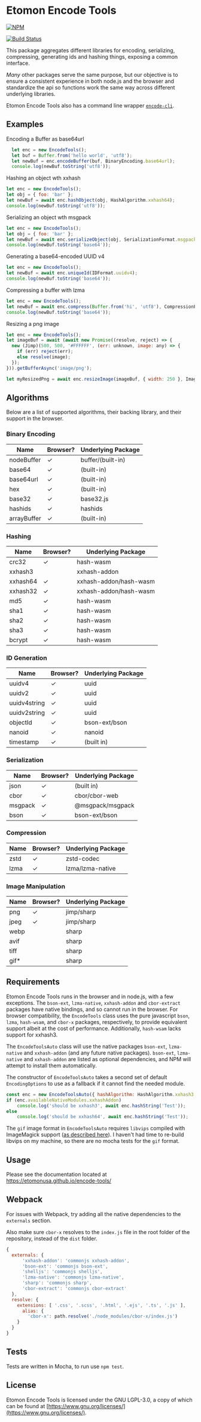# Etomon Encode Tools

[![NPM](https://nodei.co/npm/@etomon/encode-tools.png)](https://nodei.co/npm/@etomon/encode-tools/)

[![Build Status](https://travis-ci.com/EtomonUSA/encode-tools.svg?branch=master)](https://travis-ci.com/EtomonUSA/encode-tools)

This package aggregates different libraries for encoding, serializing, compressing, generating ids and hashing things, exposing a common interface. 

*Many* other packages serve the same purpose, but our objective is to ensure a consistent experience in both node.js and the browser and standardize the api so functions work the same way across different underlying libraries.

Etomon Encode Tools also has a command line wrapper [`encode-cli`](https://github.com/znetstar/encode-cli).

## Examples
Encoding a Buffer as base64url

```javascript
  let enc = new EncodeTools();
  let buf = Buffer.from('hello world', 'utf8');
  let newBuf = enc.encodeBuffer(buf, BinaryEncoding.base64url);
  console.log(newBuf.toString('utf8'));
```

Hashing an object wth xxhash
```javascript
let enc = new EncodeTools();
let obj = { foo: 'bar' };
let newBuf = await enc.hashObject(obj, HashAlgorithm.xxhash64);
console.log(newBuf.toString('utf8'));
```

Serializing an object wth msgpack
```javascript
let enc = new EncodeTools();
let obj = { foo: 'bar' };
let newBuf = await enc.serializeObject(obj, SerializationFormat.msgpack);
console.log(newBuf.toString('base64'));
```

Generating a base64-encoded UUID v4
```javascript
let enc = new EncodeTools();
let newBuf = await enc.uniqueId(IDFormat.uuidv4);
console.log(newBuf.toString('base64'));
```


Compressing a buffer with lzma
```javascript
let enc = new EncodeTools();
let newBuf = await enc.compress(Buffer.from('hi', 'utf8'), CompressionFormat.lzma);
console.log(newBuf.toString('base64'));
```

Resizing a png image
```javascript
let enc = new EncodeTools();
let imageBuf = await (await new Promise((resolve, reject) => {
  new (Jimp)(500, 500, '#FFFFFF', (err: unknown, image: any) => {
    if (err) reject(err);
    else resolve(image);
  });
})).getBufferAsync('image/png');

let myResizedPng = await enc.resizeImage(imageBuf, { width: 250 }, ImageFormat.png);
```


## Algorithms

Below are a list of supported algorithms, their backing library, and their support in the browser.

### Binary Encoding

| Name        | Browser? | Underlying Package |
|-------------|----------|--------------------|
| nodeBuffer  | ✓        | buffer/(built-in)  |
| base64      | ✓        | (built-in)         |
| base64url   | ✓        | (built-in)         |
| hex         | ✓        | (built-in)         |
| base32      | ✓        | base32.js          |
| hashids     | ✓        | hashids            |
| arrayBuffer | ✓        | (built-in)         |

### Hashing
| Name     | Browser? | Underlying Package     |
|----------|----------|------------------------|
| crc32    | ✓        | hash-wasm              |
| xxhash3  |          | xxhash-addon           |
| xxhash64 | ✓        | xxhash-addon/hash-wasm |
| xxhash32 | ✓        | xxhash-addon/hash-wasm |
| md5      | ✓        | hash-wasm              |
| sha1     | ✓        | hash-wasm              |
| sha2     | ✓        | hash-wasm              |
| sha3     | ✓        | hash-wasm              |
| bcrypt   | ✓        | hash-wasm              |

### ID Generation

| Name         | Browser? | Underlying Package |
|--------------|----------|--------------------|
| uuidv4       | ✓        | uuid               |
| uuidv2       | ✓        | uuid               |
| uuidv4string | ✓        | uuid               |
| uuidv2string | ✓        | uuid               |
| objectId     | ✓        | bson-ext/bson      |
| nanoid       | ✓        | nanoid             |
| timestamp    | ✓        | (built in)         |

### Serialization

| Name    | Browser? | Underlying Package |
|---------|----------|--------------------|
| json    | ✓        | (built in)         |
| cbor    | ✓        | cbor/cbor-web      |
| msgpack | ✓        | @msgpack/msgpack   |
| bson    | ✓        | bson-ext/bson      |

### Compression

| Name    | Browser? | Underlying Package |
|---------|----------|--------------------|
| zstd    | ✓        | zstd-codec         |
| lzma    | ✓        | lzma/lzma-native   |

### Image Manipulation

| Name    | Browser? | Underlying Package |
|---------|----------|--------------------|
| png     | ✓        | jimp/sharp         |
| jpeg    | ✓        | jimp/sharp         |
| webp    |          | sharp              |
| avif    |          | sharp              |
| tiff    |          | sharp              |
| gif*    |          | sharp              |

## Requirements

Etomon Encode Tools runs in the browser and in node.js, with a few exceptions. The `bson-ext`, `lzma-native`, `xxhash-addon` and `cbor-extract` packages have native bindings, and so cannot run in the browser. For browser compatibility, the `EncodeTools` class uses the pure javascript `bson`, `lzma`, `hash-wsam`, and `cbor-x` packages, respectively,  to provide equivalent support albeit at the cost of performance. Additionally, `hash-wsam` lacks support for xxhash3.

The `EncodeToolsAuto` class will use the native packages `bson-ext`, `lzma-native` and `xxhash-addon` (and any future native packages). `bson-ext`, `lzma-native` and `xxhash-addon` are listed as optional dependencies, and NPM will attempt to install them automatically. 

The constructor of `EncodeToolsAuto` takes a second set of default `EncodingOptions` to use as a fallback if it cannot
find the needed module.

```javascript
const enc = new EncodeToolsAuto({ hashAlgorithm: HashAlgorithm.xxhash3 }, { hashAlgorithm: HashAlgorithm.xxhash64 });
if (enc.availableNativeModules.xxhashAddon)
    console.log('should be xxhash3', await enc.hashString('Test'));
else
    console.log('should be xxhash64', await enc.hashString('Test'));
```

The `gif` image format in `EncodeToolsAuto` requires `libvips` compiled with ImageMagick support ([as described here](https://zb.gy/qPJH)). I haven't had time to re-build libvips on my machine, so there are no mocha tests for the `gif` format.

## Usage

Please see the documentation located at https://etomonusa.github.io/encode-tools/

## Webpack

For issues with Webpack, try adding all the native dependencies to the `externals` section.

Also make sure `cbor-x` resolves to the `index.js` file in the root folder of the repository, instead of the `dist` folder.

```javascript
{
  externals: {
      'xxhash-addon': 'commonjs xxhash-addon',
      'bson-ext': 'commonjs bson-ext',
      'shelljs': 'commonjs shelljs',
      'lzma-native': 'commonjs lzma-native',
      'sharp': 'commonjs sharp',
      'cbor-extract': 'commonjs cbor-extract'
  },
  resolve: {
    extensions: [ '.css', '.scss', '.html', '.ejs', '.ts', '.js' ],
      alias: {
        'cbor-x': path.resolve('./node_modules/cbor-x/index.js')
    }
  }
}
```

## Tests

Tests are written in Mocha, to run use `npm test`.

## License

Etomon Encode Tools is licensed under the GNU LGPL-3.0, a copy of which can be found at [https://www.gnu.org/licenses/](https://www.gnu.org/licenses/).

